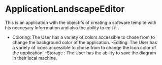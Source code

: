 # ApplicationLandscapeEditor
This is an application with the objectifs of creating a software templte with his neccesary Inforrmation and also the ability to edit it .
- Coloring: The User has a variety of colors accessible to chose from to change the background color of the application.
-Editing: The User has a variety of icons accessible to chose from to change the Icon color of the application.
-Storage : The User has  the ability to save the diagram in their local machine.


